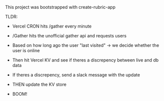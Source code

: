 This project was bootstrapped with create-rubric-app


TLDR:

- Vercel CRON hits /gather every minute
- /Gather hits the unofficial gather api and requests users
- Based on how long ago the user "last visited" -> we decide whether the user is online
- Then hit Vercel KV and see if theres a discrepency between live and db data
- If theres a discrepency, send a slack message with the update
- THEN update the KV store

- BOOM!

